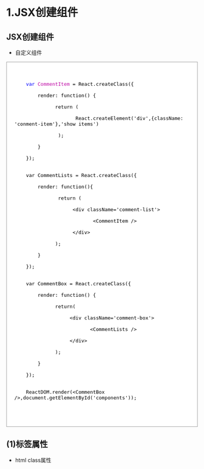 # 1.JSX创建组件

## JSX创建组件

- 自定义组件
<pre style="background-color:#fff;color:#000;border:solid 1px #999;padding:20px 20px 20px 20px;font-size:15px;">
<code>

    <span style="color:blue;">var</span> <span style="color:#BF0DA6">CommentItem</span> = React.createClass({<br>
        render: function() {<br>
            &nbsp;&nbsp;return (<br>
                 &nbsp;&nbsp;&nbsp;&nbsp;React.createElement('div',{className: 'conment-item'},'show items')<br>
             &nbsp;&nbsp;);<br>
        }<br>
    });<br>

    var CommentLists = React.createClass({<br>
        render: function(){<br>
             &nbsp;&nbsp;return (<br>
                &nbsp;&nbsp; &nbsp;&lt;div className='comment-list'&gt;<br>
                     &nbsp; &nbsp;&nbsp;&nbsp;&nbsp;&lt;CommentItem /&gt;<br>
                &nbsp;&nbsp;&nbsp;&nbsp;&lt;/div&gt;<br>
            &nbsp;&nbsp;);<br>
        }<br>
    });<br>

    var CommentBox = React.createClass({<br>
        render: function() {<br>
            &nbsp;&nbsp;return(<br>
               &nbsp;&nbsp;&nbsp;&nbsp;&lt;div className='comment-box'&gt;<br>
                    &nbsp;&nbsp;&nbsp;&nbsp;&nbsp;&nbsp;&lt;CommentLists /&gt;<br>
               &nbsp;&nbsp;&nbsp;&nbsp;&lt;/div&gt;<br>
            &nbsp;&nbsp;);<br>
        }<br>
    });<br>

    ReactDOM.render(&lt;CommentBox /&gt;,document.getElementById('components'));<br>

</code>
</pre> 

## (1)标签属性
- html class属性

```<div className=""/>
```

```<input htmlFor="">
```